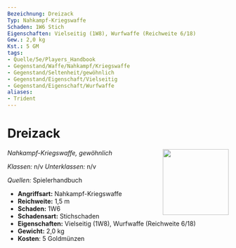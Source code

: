 ```yaml
---
Bezeichnung: Dreizack
Typ: Nahkampf-Kriegswaffe
Schaden: 1W6 Stich
Eigenschaften: Vielseitig (1W8), Wurfwaffe (Reichweite 6/18)
Gew.: 2,0 kg
Kst.: 5 GM
tags:
- Quelle/5e/Players_Handbook
- Gegenstand/Waffe/Nahkampf/Kriegswaffe
- Gegenstand/Seltenheit/gewöhnlich
- Gegenstand/Eigenschaft/Vielseitig
- Gegenstand/Eigenschaft/Wurfwaffe
aliases:
- Trident
---
```

# Dreizack
*Nahkampf-Kriegswaffe, gewöhnlich*
<img src="Symbolik/Gegenstände.webp" align="right" width="150">

_Klassen:_ n/v 
_Unterklassen:_  n/v

_Quellen:_ Spielerhandbuch

- **Angriffsart:** Nahkampf-Kriegswaffe
- **Reichweite:** 1,5 m
- **Schaden:** 1W6
- **Schadensart:** Stichschaden
- **Eigenschaften:** Vielseitig (1W8), Wurfwaffe (Reichweite 6/18)
- **Gewicht:** 2,0 kg
- **Kosten**: 5 Goldmünzen
